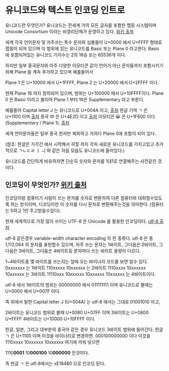 # 유니코드와 텍스트 인코딩 인트로

유니코드란 무엇인가? 유니코드는 전세계 거의 모든 글자를 포함한 맵핑 시스템이며 Unicode Consortium 이라는 비영리단체가 운영하고 있다.
[위키 출처](https://en.wikipedia.org/wiki/Unicode)

세계 각국 언어문자 및 자주쓰는 특수 문자와 심볼들이 U+0000 에서 U+FFFF 형태로 맵핑이 되어 있으며 이 범위에 있는 유니코드를 Basic 또는 Plane 0 라고한다. Basic 에 포함되어있는 유니코드 가지수는 2의 16승 또는 65536개 이다.

하지만 일부 중국문자와 아주 다양한 이모티콘 같이 언어가 아닌 문자들까지 포함시키기 위해 Plane 을 계속 추가하고 있으며
예를들어서

Plane 1 은 U+10000 에서 U+1FFFF,
Plane 2 는 U+20000 에서 U+2FFFF 이다.

현재 Plane 16 까지 정의되어 있으며, 범위는 U+100000 에서 U+10FFFF이다.
Plane 0 은 Basic 이라고 불리며 Plane 1 부터 16은 Supplementary 라고 부른다.

예를들어 Capital letter J 는 유니코드로 U+004A 이고, [출처](https://en.wikipedia.org/wiki/List_of_Unicode_characters)
한글 기억 ㄱ 은 U+1100 이며 [출처](<https://en.wikipedia.org/wiki/Hangul_Jamo_(Unicode_block)>)
중국 中 은 U+4E2D 이고 [출처](https://www.unicode.org/cgi-bin/GetUnihanData.pl?codepoint=%E4%B8%AD)
이모티콘 😀 은 U+1F600 이다 (Supplementary / Plane 1). [출처](https://unicode.org/emoji/charts/full-emoji-list.html)

세계 언어문자들은 일부 중국 한자만 제외하고 거의다 Plane 0에 포함이 되어 있다.

(참조: 한글은 가각간 에서 시작해서 히힣 까지 각자 새로운 유니코드를 가지고있고 추가적으로 ㄱㄴㄷㄹ ㅣ ㅢ 와 같은 자음 모음도 유니코드에 들어있다.)

유니코드를 간단하게 비유하자면 단순히 숫자와 문자를 1대1로 연결해주는 사전같은 것이다.

## 인코딩이 무엇인가? [위키 출처](https://en.wikipedia.org/wiki/Character_encoding)

인코딩이랑 컴퓨터가 사람이 쓰는 문자를 숫자로 변환하여 다른 컴퓨터와 대화할수있도록 하는 방식이며, 디코딩이란 이 숫자를 다시 문자로 변환해주는것을 의미한다. (컴퓨터는 0하고 1만 주고받을수있다).

현재 세계적으로 가장 많이 쓰이는 UTF-8 은 Unicode 를 활용한 인코딩이다.
[utf-8 출처](https://en.wikipedia.org/wiki/UTF-8)

utf-8 같은경우 variable-width character encoding 의 한 종류다. utf-8 은 총 1,112,064 의 문자를 표현할수 있으며, 자주 쓰는 문자는 1바이트, 그다음은 2바이트, 그다음은 3바이트, 그다음은 4바이트등 문자마다 쓰는 바이트 용량이 다르다.

1~4바이트중 몇 바이트를 쓰는지는 앞에 오는 바이너리 코드를 보면 알수 있다.
0xxxxxxx 는 1바이트
110xxxxx 10xxxxxx 는 2바이트
1110xxxx 10xxxxxx 10xxxxxx 는 3바이트
11110xxx 10xxxxxx 10xxxxxx 10xxxxxx 는 4바이트이다.

utf-8 에서 1바이트의 범위는 00000000 에서 011111111 이며 유니코드로 볼때는 U+0000 에서 U+007F 이다.

즉 위에서 말한 Capital letter J (U+004A)
는 utf-8 에서는 그대로 01001010 이고,

2바이트는 유니코드 범위로 볼때 U+0080 U+07FF 이며
3바이트는 U+0800 U+FFFF
4바이트는 U+10000 U+10FFFF
이다.

한글, 일본, 그리고 대부분의 중국어 같은 경우 유니코드 3바이트 범위에 들어간다.
한글 ㄱ 은 U+1100 이며 이것을 바이너리로 변경하면.
000100000000 이다
이것을 1110xxxx 10xxxxxx 10xxxxxx
여기에 끼워 넣으면

1110**0001** 10**000100** 10**000000**
인것이다.

즉 한글 ㄱ 은 utf-8에서는 xE18480 으로 인코딩 된다.
